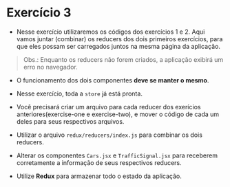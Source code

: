 # Exercício 3

- Nesse exercício utilizaremos os códigos dos exercícios 1 e 2. Aqui vamos juntar (combinar) os reducers dos dois primeiros exercícios, para que eles possam ser carregados juntos na mesma página da aplicação.

> Obs.: Enquanto os reducers não forem criados, a aplicação exibirá um erro no navegador.

- O funcionamento dos dois componentes **deve se manter o mesmo**.

- Nesse exercício, toda a `store` já está pronta.

- Você precisará criar um arquivo para cada reducer dos exerícios anteriores(exercise-one e exercise-two), e mover o código de cada um deles para seus respectivos arquivos.

- Utilizar o arquivo `redux/reducers/index.js` para combinar os dois reducers. 

- Alterar os componentes `Cars.jsx` e `TrafficSignal.jsx` para receberem corretamente a informação de seus respectivos reducers.

- Utilize **Redux** para armazenar todo o estado da aplicação.
